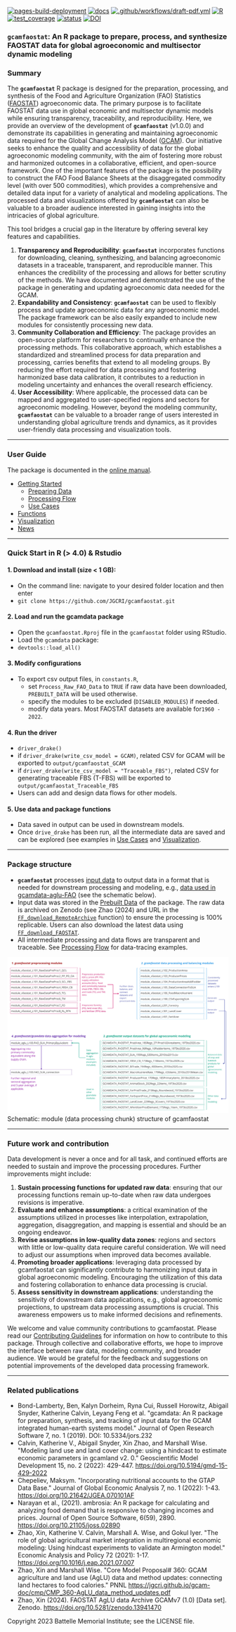<!-- badges: start -->
[![pages-build-deployment](https://github.com/JGCRI/gcamfaostat/actions/workflows/pages/pages-build-deployment/badge.svg)](https://github.com/JGCRI/gcamfaostat/actions/workflows/pages/pages-build-deployment)
[![docs](https://github.com/JGCRI/gcamfaostat/actions/workflows/docs.yaml/badge.svg)](https://github.com/JGCRI/gcamfaostat/actions/workflows/docs.yaml)
[![.github/workflows/draft-pdf.yml](https://github.com/JGCRI/gcamfaostat/actions/workflows/draft-pdf.yml/badge.svg)](https://github.com/JGCRI/gcamfaostat/actions/workflows/draft-pdf.yml)
[![R](https://github.com/JGCRI/gcamfaostat/actions/workflows/r.yml/badge.svg)](https://github.com/JGCRI/gcamfaostat/actions/workflows/r.yml)
[![test_coverage](https://github.com/JGCRI/gcamfaostat/actions/workflows/test_coverage.yml/badge.svg)](https://github.com/JGCRI/gcamfaostat/actions/workflows/test_coverage.yml)
[![status](https://joss.theoj.org/papers/bf4762e8bef702f36b800e0cb4d478a8/status.svg)](https://joss.theoj.org/papers/bf4762e8bef702f36b800e0cb4d478a8)
[![DOI](https://zenodo.org/badge/DOI/10.5281/zenodo.10967067.svg)](https://doi.org/10.5281/zenodo.10967067)
<!-- badges: end -->

### **`gcamfaostat`**: An R package to prepare, process, and synthesize FAOSTAT data for global agroeconomic and multisector dynamic modeling

### Summary

The **`gcamfaostat`** R package is designed for the preparation, processing, and synthesis of the Food and Agriculture Organization (FAO) Statistics ([FAOSTAT](https://www.fao.org/faostat/en/#data)) agroeconomic data. The primary purpose is to facilitate FAOSTAT data use in global economic and multisector dynamic models while ensuring transparency, traceability, and reproducibility. Here, we provide an overview of the development of **`gcamfaostat`** (v1.0.0) and demonstrate its capabilities in generating and maintaining agroeconomic data required for the Global Change Analysis Model ([GCAM](https://jgcri.github.io/gcam-doc/toc.html)). Our initiative seeks to enhance the quality and accessibility of data for the global agroeconomic modeling community, with the aim of fostering more robust and harmonized outcomes in a collaborative, efficient, and open-source framework. One of the important features of the package is the possibility to construct the FAO Food Balance Sheets at the disaggregated commodity level (with over 500 commodities), which provides a comprehensive and detailed data input for a variety of analytical and modeling applications. The processed data and visualizations offered by **`gcamfaostat`** can also be valuable to a broader audience interested in gaining insights into the intricacies of global agriculture.


This tool bridges a crucial gap in the literature by offering several key features and capabilities.  

1.	**Transparency and Reproducibility**: **`gcamfaostat`** incorporates functions for downloading, cleaning, synthesizing, and balancing agroeconomic datasets in a traceable, transparent, and reproducible manner. This enhances the credibility of the processing and allows for better scrutiny of the methods. We have documented and demonstrated the use of the package in generating and updating agroeconomic data needed for the GCAM.  
2.	**Expandability and Consistency**: **`gcamfaostat`** can be used to flexibly process and update agroeconomic data for any agroeconomic model. The package framework can be also easily expanded to include new modules for consistently processing new data.          
3.	**Community Collaboration and Efficiency**: The package provides an open-source platform for researchers to continually enhance the processing methods. This collaborative approach, which establishes a standardized and streamlined process for data preparation and processing, carries benefits that extend to all modeling groups. By reducing the effort required for data processing and fostering harmonized base data calibration, it contributes to a reduction in modeling uncertainty and enhances the overall research efficiency.    
4.	**User Accessibility**: Where applicable, the processed data can be mapped and aggregated to user-specified regions and sectors for agroeconomic modeling. However, beyond the modeling community, **`gcamfaostat`** can be valuable to a broader range of users interested in understanding global agriculture trends and dynamics, as it provides user-friendly data processing and visualization tools.  

***

### User Guide
The package is documented in the [online manual](https://jgcri.github.io/gcamfaostat/index.html).

* [Getting Started](https://jgcri.github.io/gcamfaostat/articles/vignette_getting_started.html)
  * [Preparing Data](https://jgcri.github.io/gcamfaostat/articles/vignette_preparing_data.html)
  * [Processing Flow](https://jgcri.github.io/gcamfaostat/articles/vignette_processing_flow.html)
  * [Use Cases](https://jgcri.github.io/gcamfaostat/articles/vignette_use_cases.html) 
* [Functions](https://jgcri.github.io/gcamfaostat/reference/index.html)
* [Visualization](https://jgcri.github.io/gcamfaostat/articles/vignette_visualization.html)
* [News](https://jgcri.github.io/gcamfaostat/articles/vignette_news.html)


***

### Quick Start in R (> 4.0) & Rstudio

#### 1. Download and install (size < 1 GB):

* On the command line: navigate to your desired folder location and then enter 
* `git clone https://github.com/JGCRI/gcamfaostat.git`

#### 2. Load and run the gcamdata package

* Open the `gcamfaostat.Rproj` file in the `gcamfaostat` folder using RStudio.
* Load the `gcamdata` package:
* `devtools::load_all()`

#### 3. Modify configurations
* To export csv output files, in `constants.R`, 
  * set `Process_Raw_FAO_Data` to `TRUE` if raw data have been downloaded, `PREBUILT_DATA` will be used otherwise.
  * specify the modules to be excluded (`DISABLED_MODULES`) if needed.
  * modify data years. Most FAOSTAT datasets are available for`1960 - 2022`.

#### 4. Run the driver
* `driver_drake()` 
* if `driver_drake(write_csv_model = GCAM)`, related CSV for GCAM will be exported to `output/gcamfaostat_GCAM`
* if `driver_drake(write_csv_model = "Traceable_FBS")`, related CSV for generating traceable FBS (T-FBS) will be exported to `output/gcamfaostat_Traceable_FBS`
* Users can add and design data flows for other models.

#### 5. Use data and package functions
* Data saved in output can be used in downstream models.
* Once `drive_drake` has been run, all the intermediate data are saved and can be explored (see examples in [Use Cases](https://jgcri.github.io/gcamfaostat/articles/vignette_use_cases.html) and [Visualization](https://jgcri.github.io/gcamfaostat/articles/vignette_visualization.html).

***

### Package structure


* **`gcamfaostat`** processes [input data](https://jgcri.github.io/gcamfaostat/articles/vignette_preparing_data.html#metadata) to output data in a format that is needed for downstream processing and modeling, e.g., [data used in gcamdata-aglu-FAO](https://github.com/JGCRI/gcam-core/tree/master/input/gcamdata/inst/extdata/aglu/FAO) (see the schematic below).
* Input data was stored in the [Prebuilt Data](https://github.com/JGCRI/gcamfaostat/blob/main/data/PREBUILT_DATA.rda) of the package. The raw data is archived on Zenodo (see Zhao (2024) and URL in the [`FF_download_RemoteArchive`](https://github.com/JGCRI/gcamfaostat/blob/main/R/xfaostat_helper_funcs.R#L144) function) to ensure the processing is 100% replicable. Users can also download the latest data using [`FF_download_FAOSTAT`](https://github.com/JGCRI/gcamfaostat/blob/main/R/xfaostat_helper_funcs.R#90). 
* All intermediate processing and data flows are transparent and traceable. See [Processing Flow](https://jgcri.github.io/gcamfaostat/articles/vignette_processing_flow.html) for data-tracing examples. 

![](man/figures/Fig_data_processing_flow.jpg)
Schematic: module (data processing chunk) structure of gcamfaostat

***
    
### Future work and contribution

Data development is never a once and for all task, and continued efforts are needed to sustain and improve the processing procedures. Further improvements might include:  

1.	**Sustain processing functions for updated raw data**: ensuring that our processing functions remain up-to-date when raw data undergoes revisions is imperative.  
2.	**Evaluate and enhance assumptions**: a critical examination of the assumptions utilized in processes like interpolation, extrapolation, aggregation, disaggregation, and mapping is essential and should be an ongoing endeavor.  
3.	**Revise assumptions in low-quality data zones**: regions and sectors with little or low-quality data require careful consideration. We will need to adjust our assumptions when improved data becomes available.  
4.	**Promoting broader applications**: leveraging data processed by gcamfaostat can significantly contribute to harmonizing input data in global agroeconomic modeling. Encouraging the utilization of this data and fostering collaboration to enhance data processing is crucial.  
5.	**Assess sensitivity in downstream applications**: understanding the sensitivity of downstream data applications, e.g., global agroeconomic projections, to upstream data processing assumptions is crucial. This awareness empowers us to make informed decisions and refinements.  
  
We welcome and value community contributions to gcamfaostat. Please read our [Contributing Guidelines](CONTRIBUTING.md) for information on how to contribute to this package. Through collective and collaborative efforts, we hope to improve the interface between raw data, modeling community, and broader audience. We would be grateful for the feedback and suggestions on potential improvements of the developed data processing framework.


***

### Related publications  
- Bond-Lamberty, Ben, Kalyn Dorheim, Ryna Cui, Russell Horowitz, Abigail Snyder, Katherine Calvin, Leyang Feng et al. "gcamdata: An R package for preparation, synthesis, and tracking of input data for the GCAM integrated human-earth systems model." Journal of Open Research Software 7, no. 1 (2019). DOI: 10.5334/jors.232
- Calvin, Katherine V., Abigail Snyder, Xin Zhao, and Marshall Wise. "Modeling land use and land cover change: using a hindcast to estimate economic parameters in gcamland v2. 0." Geoscientific Model Development 15, no. 2 (2022): 429-447. https://doi.org/10.5194/gmd-15-429-2022
- Chepeliev, Maksym. "Incorporating nutritional accounts to the GTAP Data Base." Journal of Global Economic Analysis 7, no. 1 (2022): 1-43. https://doi.org/10.21642/JGEA.070101AF 
- Narayan et al., (2021). ambrosia: An R package for calculating and analyzing food demand that is responsive to changing incomes and prices. Journal of Open Source Software, 6(59), 2890. https://doi.org/10.21105/joss.02890
- Zhao, Xin, Katherine V. Calvin, Marshall A. Wise, and Gokul Iyer. "The role of global agricultural market integration in multiregional economic modeling: Using hindcast experiments to validate an Armington model." Economic Analysis and Policy 72 (2021): 1-17. https://doi.org/10.1016/j.eap.2021.07.007
- Zhao, Xin and Marshall Wise. "Core Model Proposal# 360: GCAM agriculture and land use (AgLU) data and method updates: connecting land hectares to food calories." PNNL https://jgcri.github.io/gcam-doc/cmp/CMP_360-AgLU_data_method_updates.pdf 
- Zhao, Xin (2024). FAOSTAT AgLU data Archive GCAMv7 (1.0) [Data set]. Zenodo. https://doi.org/10.5281/zenodo.13941470




Copyright 2023 Battelle Memorial Institute; see the LICENSE file.
